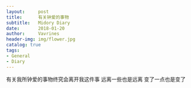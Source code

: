 ```yaml
---
layout:     post
title:      有关钟爱的事物
subtitle:   Midory Diary
date:       2018-01-20
author:     Vavrines
header-img: img/flower.jpg
catalog: true
tags:
- General
- Diary
---
```


有关我所钟爱的事物终究会离开我这件事
远离一些也是远离
变了一点也是变了
